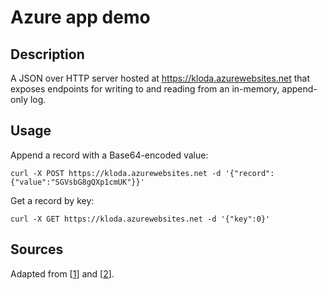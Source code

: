 # Azure app demo

## Description

A JSON over HTTP server hosted at <https://kloda.azurewebsites.net> that exposes endpoints for writing to and reading from an in-memory, append-only log.

## Usage

Append a record with a Base64-encoded value:

	curl -X POST https://kloda.azurewebsites.net -d '{"record":{"value":"SGVsbG8gQXp1cmUK"}}'

Get a record by key:

	curl -X GET https://kloda.azurewebsites.net -d '{"key":0}'

## Sources

Adapted from [[1](https://https://github.com/travisjeffery/proglog/LetsGo)] and [[2](https://github.com/edandersen/go-azure-appservice)].
